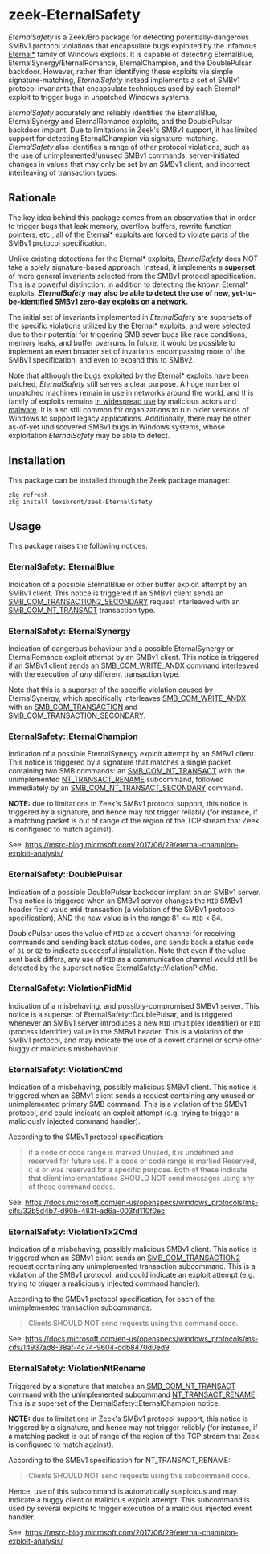 zeek-EternalSafety
==================

*EternalSafety* is a Zeek/Bro package for detecting potentially-dangerous SMBv1
protocol violations that encapsulate bugs exploited by the infamous
[Eternal*](https://en.wikipedia.org/wiki/EternalBlue) family of Windows
exploits. It is capable of detecting EternalBlue,
EternalSynergy/EternalRomance, EternalChampion, and the DoublePulsar backdoor.
However, rather than identifying these exploits via simple signature-matching,
*EternalSafety* instead implements a set of SMBv1 protocol invariants that
encapsulate techniques used by each Eternal* exploit to trigger bugs in
unpatched Windows systems. 

*EternalSafety* accurately and reliably identifies the EternalBlue,
EternalSynergy and EternalRomance exploits, and the DoublePulsar backdoor
implant. Due to limitations in Zeek's SMBv1 support, it has limited support for
detecting EternalChampion via signature-matching. *EternalSafety* also
identifies a range of other protocol violations, such as the use of
unimplemented/unused SMBv1 commands, server-initiated changes in values that
may only be set by an SMBv1 client, and incorrect interleaving of transaction
types.

Rationale
---------

The key idea behind this package comes from an observation that in order to
trigger bugs that leak memory, overflow buffers, rewrite function pointers,
etc., all of the Eternal* exploits are forced to violate parts of the SMBv1
protocol specification.

Unlike existing detections for the Eternal* exploits, *EternalSafety* does NOT
take a solely signature-based approach. Instead, it implements a **superset**
of more general invariants selected from the SMBv1 protocol specification. This
is a powerful distinction: in addition to detecting the known Eternal*
exploits, ***EternalSafety* may also be able to detect the use of new,
yet-to-be-identified SMBv1 zero-day exploits on a network.**

The initial set of invariants implemented in *EternalSafety* are supersets of
the specific violations utilized by the Eternal* exploits, and were selected
due to their potential for triggering SMB sever bugs like race conditions,
memory leaks, and buffer overruns. In future, it would be possible to implement
an even broader set of invariants encompassing more of the SMBv1 specification,
and even to expand this to SMBv2.

Note that although the bugs exploited by the Eternal* exploits have been
patched, *EternalSafety* still serves a clear purpose. A huge number of
unpatched machines remain in use in networks around the world, and this family
of exploits remains [in widespread
use](https://www.sentinelone.com/blog/eternalblue-nsa-developed-exploit-just-wont-die/)
by malicious actors and
[malware](https://techcrunch.com/2019/05/12/wannacry-two-years-on/). It is also
still common for organizations to run older versions of Windows to support
legacy applications. Additionally, there may be other as-of-yet undiscovered
SMBv1 bugs in Windows systems, whose exploitation *EternalSafety* may be able
to detect.

Installation
------------

This package can be installed through the Zeek package manager:

    zkg refresh
    zkg install lexibrent/zeek-EternalSafety


Usage
-----

This package raises the following notices:

### EternalSafety::EternalBlue

Indication of a possible EternalBlue or other buffer exploit attempt by an
SMBv1 client. This notice is triggered if an SMBv1 client sends an
[SMB_COM_TRANSACTION2_SECONDARY](https://docs.microsoft.com/en-us/openspecs/windows_protocols/ms-cifs/80207e03-6cd6-4bbe-863f-db52f4d2cb1a)
request interleaved with an
[SMB_COM_NT_TRANSACT](https://docs.microsoft.com/en-us/openspecs/windows_protocols/ms-cifs/55db04d6-105f-45d1-84ac-6972c0a1ddc8)
transaction type.

### EternalSafety::EternalSynergy

Indication of dangerous behaviour and a possible EternalSynergy or
EternalRomance exploit attempt by an SMBv1 client. This notice is triggered if
an SMBv1 client sends an
[SMB_COM_WRITE_ANDX](https://docs.microsoft.com/en-us/openspecs/windows_protocols/ms-cifs/81aec377-0ff4-4fc4-bc56-8f05b70c3e42)
command interleaved with the execution of *any* different transaction type.

Note that this is a superset of the specific violation caused by
EternalSynergy, which specifically interleaves
[SMB_COM_WRITE_ANDX](https://docs.microsoft.com/en-us/openspecs/windows_protocols/ms-cifs/81aec377-0ff4-4fc4-bc56-8f05b70c3e42)
with an
[SMB_COM_TRANSACTION](https://docs.microsoft.com/en-us/openspecs/windows_protocols/ms-cifs/0ed1ad9f-ab96-4a7a-b94a-0915f3796781)
and
[SMB_COM_TRANSACTION_SECONDARY](https://docs.microsoft.com/en-us/openspecs/windows_protocols/ms-cifs/a4c64387-1dc4-45fb-b01f-9ad8b69e83e1).

### EternalSafety::EternalChampion

Indication of a possible EternalSynergy exploit attempt by an SMBv1 client.
This notice is triggered by a signature that matches a single packet containing
two SMB commands: an
[SMB_COM_NT_TRANSACT](https://docs.microsoft.com/en-us/openspecs/windows_protocols/ms-cifs/55db04d6-105f-45d1-84ac-6972c0a1ddc8)
with the unimplemented
[NT_TRANSACT_RENAME](https://docs.microsoft.com/en-us/openspecs/windows_protocols/ms-cifs/95b5e728-7ff1-4e53-a9f2-66f031d86b4c)
subcommand, followed immediately by an
[SMB_COM_NT_TRANSACT_SECONDARY](https://docs.microsoft.com/en-us/openspecs/windows_protocols/ms-cifs/0941c749-cbf3-4c1b-91b2-b013a7473827)
command.

**NOTE:** due to limitations in Zeek's SMBv1 protocol support, this notice is
triggered by a signature, and hence may not trigger reliably (for instance, if
a matching packet is out of range of the region of the TCP stream that Zeek is
configured to match against).

See: https://msrc-blog.microsoft.com/2017/06/29/eternal-champion-exploit-analysis/

### EternalSafety::DoublePulsar

Indication of a possible DoublePulsar backdoor implant on an SMBv1 server.
This notice is triggered when an SMBv1 server changes the `MID` SMBv1 header
field value mid-transaction (a violation of the SMBv1 protocol specification),
AND the new value is in the range 81 <= `MID` < 84.

DoublePulsar uses the value of `MID` as a covert channel for receiving commands
and sending back status codes, and sends back a status code of `81` or `82` to
indicate successful installation. Note that even if the value sent back
differs, any use of `MID` as a communication channel would still be detected by
the superset notice EternalSafety::ViolationPidMid.

### EternalSafety::ViolationPidMid

Indication of a misbehaving, and possibly-compromised SMBv1 server. This notice
is a superset of EternalSafety::DoublePulsar, and is triggered whenever an
SMBv1 server introduces a new `MID` (multiplex identifier) or `PID` (process
identifier) value in the SMBv1 header. This is a violation of the SMBv1
protocol, and may indicate the use of a covert channel or some other buggy or
malicious misbehaviour.

### EternalSafety::ViolationCmd

Indication of a misbehaving, possibly malicious SMBv1 client. This notice is
triggered when an SBMv1 client sends a request containing any unused or
unimplemented primary SMB command. This is a violation of the SMBv1 protocol,
and could indicate an exploit attempt (e.g. trying to trigger a maliciously
injected command handler).

According to the SMBv1 protocol specification:

> If a code or code range is marked Unused, it is undefined and reserved for
> future use. If a code or code range is marked Reserved, it is or was reserved
> for a specific purpose. Both of these indicate that client implementations
> SHOULD NOT send messages using any of those command codes.

See: https://docs.microsoft.com/en-us/openspecs/windows_protocols/ms-cifs/32b5d4b7-d90b-483f-ad6a-003fd110f0ec

### EternalSafety::ViolationTx2Cmd

Indication of a misbehaving, possibly malicious SMBv1 client. This notice is
triggered when an SBMv1 client sends an
[SMB_COM_TRANSACTION2](https://docs.microsoft.com/en-us/openspecs/windows_protocols/ms-cifs/3d9d8f3e-dc70-410d-a3fc-6f4a881e8cab)
request containing any unimplemented transaction subcommand. This is
a violation of the SMBv1 protocol, and could indicate an exploit attempt (e.g.
trying to trigger a maliciously injected command handler).

According to the SMBv1 protocol specification, for each of the unimplemented
transaction subcommands:

> Clients SHOULD NOT send requests using this command code.

See: https://docs.microsoft.com/en-us/openspecs/windows_protocols/ms-cifs/14937ad8-38af-4c74-9604-ddb8470d0ed9

### EternalSafety::ViolationNtRename

Triggered by a signature that matches an
[SMB_COM_NT_TRANSACT](https://docs.microsoft.com/en-us/openspecs/windows_protocols/ms-cifs/55db04d6-105f-45d1-84ac-6972c0a1ddc8)
command with the unimplemented subcommand
[NT_TRANSACT_RENAME](https://docs.microsoft.com/en-us/openspecs/windows_protocols/ms-cifs/95b5e728-7ff1-4e53-a9f2-66f031d86b4c).
This is a superset of the EternalSafety::EternalChampion notice.

**NOTE:** due to limitations in Zeek's SMBv1 protocol support, this notice is
triggered by a signature, and hence may not trigger reliably (for instance, if
a matching packet is out of range of the region of the TCP stream that Zeek is
configured to match against).

According to the SMBv1 specification for NT_TRANSACT_RENAME:

> Clients SHOULD NOT send requests using this subcommand code.

Hence, use of this subcommand is automatically suspicious and may indicate
a buggy client or malicious exploit attempt. This subcommand is used by several
exploits to trigger execution of a malicious injected event handler.

See: https://msrc-blog.microsoft.com/2017/06/29/eternal-champion-exploit-analysis/
